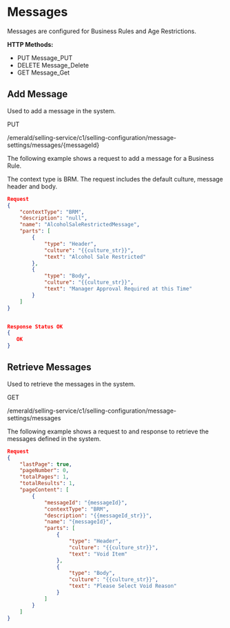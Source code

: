 # Messages

Messages are configured for Business Rules and Age Restrictions.

**HTTP Methods:**

- PUT Message_PUT
- DELETE Message_Delete
- GET Message_Get

## Add Message

Used to add a message in the system.

PUT

/emerald/selling-service/c1/selling-configuration/message-settings/messages/{messageId}

The following example shows a request to add a message for a Business Rule.

The context type is BRM. The request includes the default culture, message header and body.

```json
Request
{
    "contextType": "BRM",
    "description": "null",
    "name": "AlcoholSaleRestrictedMessage",
    "parts": [
        {
            "type": "Header",
            "culture": "{{culture_str}}",
            "text": "Alcohol Sale Restricted"
        },
        {
            "type": "Body",
            "culture": "{{culture_str}}",
            "text": "Manager Approval Required at this Time"
        }
    ]
}


Response Status OK
{
   OK
}
```

## Retrieve Messages

Used to retrieve the messages in the system.

GET

/emerald/selling-service/c1/selling-configuration/message-settings/messages

The following example shows a request to and response to retrieve the messages defined in the system.

```json
Request
{
    "lastPage": true,
    "pageNumber": 0,
    "totalPages": 1,
    "totalResults": 1,
    "pageContent": [
        {
            "messageId": "{messageId}",
            "contextType": "BRM",
            "description": "{{messageId_str}}",
            "name": "{messageId}",
            "parts": [
                {
                    "type": "Header",
                    "culture": "{{culture_str}}",
                    "text": "Void Item"
                },
                {
                    "type": "Body",
                    "culture": "{{culture_str}}",
                    "text": "Please Select Void Reason"
                }
            ]
        }
    ]
}